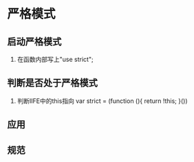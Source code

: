 # 严格模式
## 启动严格模式
1. 在函数内部写上"use strict";
## 判断是否处于严格模式
1. 判断IIFE中的this指向
var strict = (function (){
    return !this;
}())
## 应用

## 规范
